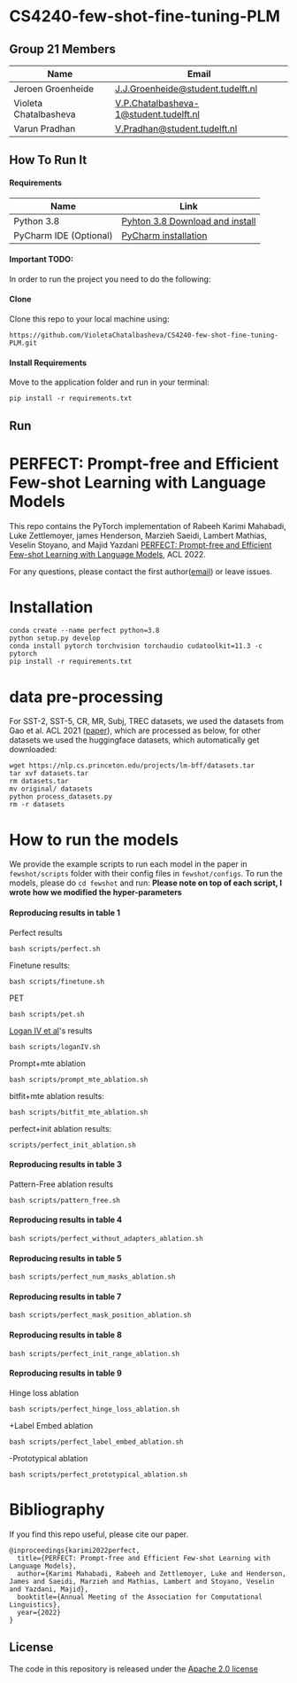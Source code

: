 # CS4240-few-shot-fine-tuning-PLM

## Group 21 Members
| Name | Email |
|---|---|
| Jeroen Groenheide | J.J.Groenheide@student.tudelft.nl |
| Violeta Chatalbasheva | V.P.Chatalbasheva-1@student.tudelft.nl |
| Varun Pradhan | V.Pradhan@student.tudelft.nl |

## How To Run It

#### Requirements

| Name | Link |
|---|---|
| Python 3.8 | [Pyhton 3.8 Download and install](https://www.python.org/downloads/) |
| PyCharm IDE (Optional) | [PyCharm installation](https://www.jetbrains.com/pycharm/download/) |

#### Important TODO:
In order to run the project you need to do the following:

#### Clone
Clone this repo to your local machine using:
```
https://github.com/VioletaChatalbasheva/CS4240-few-shot-fine-tuning-PLM.git
```

#### Install Requirements
Move to the application folder and run in your terminal:
```
pip install -r requirements.txt
```

## Run

# PERFECT: Prompt-free and Efficient Few-shot Learning with Language Models
This repo contains the PyTorch implementation of Rabeeh Karimi Mahabadi, Luke Zettlemoyer, james Henderson, Marzieh Saeidi, Lambert Mathias, Veselin ‪Stoyano, and Majid Yazdani [PERFECT: Prompt-free and Efficient Few-shot Learning with Language Models](), ACL 2022.

For any questions, please contact the first author([email](mailto:rkarimi@idiap.ch)) or leave issues.


# Installation 
```
conda create --name perfect python=3.8
python setup.py develop 
conda install pytorch torchvision torchaudio cudatoolkit=11.3 -c pytorch
pip install -r requirements.txt
```

# data pre-processing 
For SST-2, SST-5, CR, MR, Subj, TREC datasets, we used the datasets from Gao et al. ACL 2021 ([paper][lm-bff-paper]),
which are processed as below, for other datasets we used the huggingface datasets, which automatically get downloaded:
```
wget https://nlp.cs.princeton.edu/projects/lm-bff/datasets.tar
tar xvf datasets.tar
rm datasets.tar 
mv original/ datasets
python process_datasets.py
rm -r datasets 
```

# How to run the models
We provide the example scripts to run each model in the paper in `fewshot/scripts`
folder with their config files in `fewshot/configs`. To run the models, please do `cd fewshot` and run:
**Please note on top of each script, I wrote how we modified the hyper-parameters**

  #### Reproducing results in table 1 
  Perfect results
  ```
  bash scripts/perfect.sh
  ```
  Finetune results:
   ```
   bash scripts/finetune.sh
   ```
  PET
  ```
  bash scripts/pet.sh 
  ```  
  [Logan IV et al](https://arxiv.org/pdf/2106.13353.pdf)'s results
  ```
  bash scripts/loganIV.sh
  ```
  Prompt+mte ablation 
  ```
  bash scripts/prompt_mte_ablation.sh
  ```
  bitfit+mte ablation results:
  ```
  bash scripts/bitfit_mte_ablation.sh
  ```
  perfect+init ablation results: 
  ```
  scripts/perfect_init_ablation.sh
  ```

  #### Reproducing results in table 3
  Pattern-Free ablation results
  ```
  bash scripts/pattern_free.sh
  ```

  #### Reproducing results in table 4
  ```
  bash scripts/perfect_without_adapters_ablation.sh
  ```

  #### Reproducing results in table 5
  ```
  bash scripts/perfect_num_masks_ablation.sh
  ```


  #### Reproducing results in table 7
  ```
  bash scripts/perfect_mask_position_ablation.sh
  ```

  #### Reproducing results in table 8
  ```
  bash scripts/perfect_init_range_ablation.sh 
  ```

  #### Reproducing results in table 9 
  Hinge loss ablation 
  ```
  bash scripts/perfect_hinge_loss_ablation.sh
  ```
  +Label Embed ablation 
  ```
  bash scripts/perfect_label_embed_ablation.sh
  ```
  -Prototypical ablation 
  ```
  bash scripts/perfect_prototypical_ablation.sh
  ```


# Bibliography 
If you find this repo useful, please cite our paper.

```
@inproceedings{karimi2022perfect,
  title={PERFECT: Prompt-free and Efficient Few-shot Learning with Language Models},
  author={Karimi Mahabadi, Rabeeh and Zettlemoyer, Luke and Henderson, James and Saeidi, Marzieh and Mathias, Lambert and ‪Stoyano, Veselin and Yazdani, Majid},
  booktitle={Annual Meeting of the Association for Computational Linguistics},
  year={2022}
}
```




[lm-bff-paper]: https://arxiv.org/abs/2012.15723

## License

The code in this repository is released under the [Apache 2.0 license](LICENSE)
